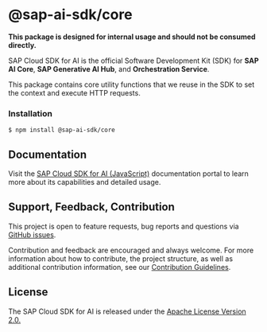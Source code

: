 # @sap-ai-sdk/core

**This package is designed for internal usage and should not be consumed directly.**

SAP Cloud SDK for AI is the official Software Development Kit (SDK) for **SAP AI Core**, **SAP Generative AI Hub**, and **Orchestration Service**.

This package contains core utility functions that we reuse in the SDK to set the context and execute HTTP requests.

### Installation

```
$ npm install @sap-ai-sdk/core
```

## Documentation

Visit the [SAP Cloud SDK for AI (JavaScript)](https://sap.github.io/ai-sdk/docs/js/overview-cloud-sdk-for-ai-js) documentation portal to learn more about its capabilities and detailed usage.

## Support, Feedback, Contribution

This project is open to feature requests, bug reports and questions via [GitHub issues](https://github.com/SAP/ai-sdk-js/issues).

Contribution and feedback are encouraged and always welcome.
For more information about how to contribute, the project structure, as well as additional contribution information, see our [Contribution Guidelines](https://github.com/SAP/ai-sdk-js/blob/main/CONTRIBUTING.md).

## License

The SAP Cloud SDK for AI is released under the [Apache License Version 2.0.](http://www.apache.org/licenses/)
